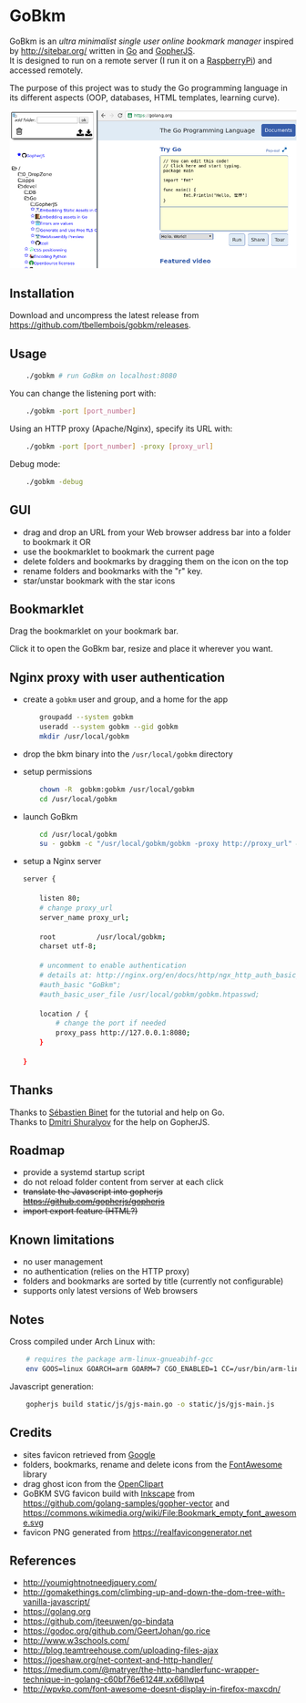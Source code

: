 # GoBkm

GoBkm is an *ultra minimalist single user online bookmark manager* inspired by <http://sitebar.org/> written in [Go](https://golang.org/) and [GopherJS](http://www.gopherjs.org/).  
It is designed to run on a remote server (I run it on a [RaspberryPi](https://www.raspberrypi.org/)) and accessed remotely.

The purpose of this project was to study the Go programming language in its different aspects (OOP, databases, HTML templates, learning curve).

![screenshot](screenshot.png)

## Installation

Download and uncompress the latest release from <https://github.com/tbellembois/gobkm/releases>.

## Usage

```bash
    ./gobkm # run GoBkm on localhost:8080
```

You can change the listening port with:
```bash
    ./gobkm -port [port_number]
```

Using an HTTP proxy (Apache/Nginx), specify its URL with:
```bash
    ./gobkm -port [port_number] -proxy [proxy_url]
```

Debug mode:
```bash
    ./gobkm -debug
```

## GUI

- drag and drop an URL from your Web browser address bar into a folder to bookmark it OR
- use the bookmarklet to bookmark the current page
- delete folders and bookmarks by dragging them on the icon on the top
- rename folders and bookmarks with the "r" key.
- star/unstar bookmark with the star icons

## Bookmarklet

Drag the bookmarklet on your bookmark bar.

Click it to open the GoBkm bar, resize and place it wherever you want.

## Nginx proxy with user authentication

- create a `gobkm` user and group, and a home for the app

    ```bash
        groupadd --system gobkm
        useradd --system gobkm --gid gobkm
        mkdir /usr/local/gobkm
    ```

- drop the bkm binary into the `/usr/local/gobkm` directory

- setup permissions

    ```bash
        chown -R  gobkm:gobkm /usr/local/gobkm
        cd /usr/local/gobkm
    ```

- launch GoBkm

    ```bash
        cd /usr/local/gobkm
        su - gobkm -c "/usr/local/gobkm/gobkm -proxy http://proxy_url" &
    ```

- setup a Nginx server

    ```bash
    server {

        listen 80;
        # change proxy_url
        server_name proxy_url;
          
        root          /usr/local/gobkm;  
        charset utf-8;
       
        # uncomment to enable authentication
        # details at: http://nginx.org/en/docs/http/ngx_http_auth_basic_module.html
        #auth_basic "GoBkm";
        #auth_basic_user_file /usr/local/gobkm/gobkm.htpasswd;

        location / {
            # change the port if needed
            proxy_pass http://127.0.0.1:8080;
        }

    }
    ```

## Thanks

Thanks to [Sébastien Binet](https://github.com/sbinet) for the tutorial and help on Go.  
Thanks to [Dmitri Shuralyov](https://github.com/shurcooL) for the help on GopherJS.

## Roadmap

- provide a systemd startup script
- do not reload folder content from server at each click
- ~~translate the Javascript into gopherjs <https://github.com/gopherjs/gopherjs>~~
- ~~import export feature (HTML?)~~

## Known limitations

- no user management
- no authentication (relies on the HTTP proxy)
- folders and bookmarks are sorted by title (currently not configurable)
- supports only latest versions of Web browsers

## Notes

Cross compiled under Arch Linux with:
```bash
    # requires the package arm-linux-gnueabihf-gcc
    env GOOS=linux GOARCH=arm GOARM=7 CGO_ENABLED=1 CC=/usr/bin/arm-linux-gnueabihf-gcc go build .
```

Javascript generation:
```bash
    gopherjs build static/js/gjs-main.go -o static/js/gjs-main.js
```

## Credits

- sites favicon retrieved from [Google](http://www.google.com)
- folders, bookmarks, rename and delete icons from the [FontAwesome](https://fontawesome.github.io/Font-Awesome/) library
- drag ghost icon from the [OpenClipart](https://openclipart.org/)
- GoBKM SVG favicon build with [Inkscape](http://www.inkscape-fr.org/) from <https://github.com/golang-samples/gopher-vector> and <https://commons.wikimedia.org/wiki/File:Bookmark_empty_font_awesome.svg>
- favicon PNG generated from <https://realfavicongenerator.net>

## References

- <http://youmightnotneedjquery.com/>
- <http://gomakethings.com/climbing-up-and-down-the-dom-tree-with-vanilla-javascript/>
- <https://golang.org>
- <https://github.com/jteeuwen/go-bindata>
- <https://godoc.org/github.com/GeertJohan/go.rice>
- <http://www.w3schools.com/>
- <http://blog.teamtreehouse.com/uploading-files-ajax>
- <https://joeshaw.org/net-context-and-http-handler/>
- <https://medium.com/@matryer/the-http-handlerfunc-wrapper-technique-in-golang-c60bf76e6124#.xx66llwp4>
- <http://wpvkp.com/font-awesome-doesnt-display-in-firefox-maxcdn/>
